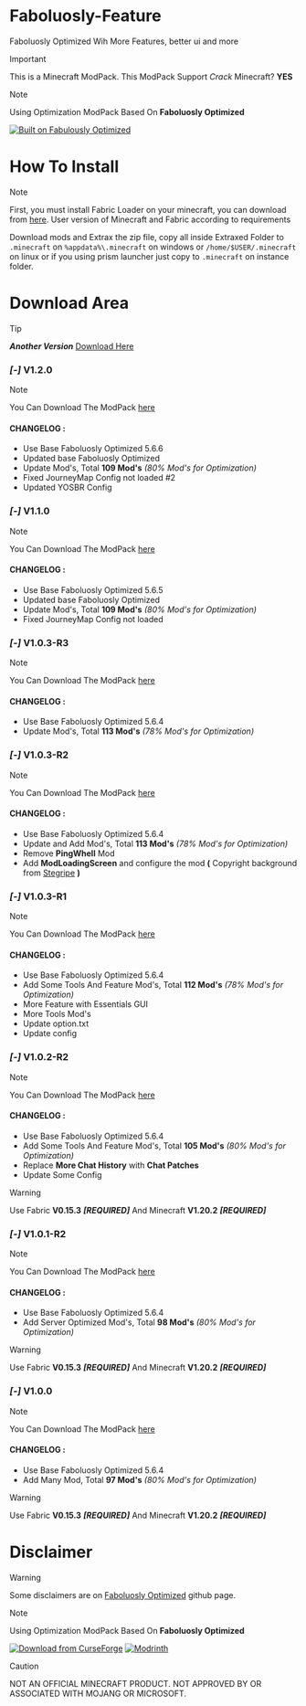 # Faboluosly-Feature
Faboluosly Optimized Wih More Features, better ui and more
> [!IMPORTANT]
> This is a Minecraft ModPack. This ModPack Support *Crack* Minecraft? **YES**

> [!NOTE]
> Using Optimization ModPack Based On **Faboluosly Optimized**

[![Built on Fabulously Optimized](https://cdn.jsdelivr.net/npm/@intergrav/devins-badges@3/assets/cozy/built-with/fabulously-optimized_64h.png)](https://download.fo)

# How To Install
> [!NOTE]
> First, you must install Fabric Loader on your minecraft, you can download from [here](https://fabricmc.net/use/installer/). User version of Minecraft and Fabric according to requirements

Download mods and Extrax the zip file, copy all inside Extraxed Folder to ```.minecraft``` on ```%appdata%\.minecraft``` on windows or ```/home/$USER/.minecraft``` on linux or if you using prism launcher just copy to ```.minecraft``` on instance folder.

# Download Area
> [!TIP]
> ***Another Version*** [Download Here](https://www.mediafire.com/folder/181n7119s94mq/ModPack+Optimized+Minecraft)

### *[-]* V1.2.0
> [!NOTE]
> You Can Download The ModPack [here](https://www.mediafire.com/file/97vffkwka854obr/Faboluosly-Feature_V1.1.0_1.20.2.zip/file)
> #### CHANGELOG :
> - Use Base Faboluosly Optimized 5.6.6
> - Updated base Faboluosly Optimized
> - Update Mod's, Total **109 Mod's** *(80% Mod's for Optimization)*
> - Fixed JourneyMap Config not loaded #2
> - Updated YOSBR Config

### *[-]* V1.1.0
> [!NOTE]
> You Can Download The ModPack [here](https://www.mediafire.com/file/97vffkwka854obr/Faboluosly-Feature_V1.1.0_1.20.2.zip/file)
> #### CHANGELOG :
> - Use Base Faboluosly Optimized 5.6.5
> - Updated base Faboluosly Optimized
> - Update Mod's, Total **109 Mod's** *(80% Mod's for Optimization)*
> - Fixed JourneyMap Config not loaded

### *[-]* V1.0.3-R3
> [!NOTE]
> You Can Download The ModPack [here](https://www.mediafire.com/file/ww21a683vrkb5ck/Faboluosly-Feature_V1.0.3-R3_1.20.2.zip/file)
> #### CHANGELOG :
> - Use Base Faboluosly Optimized 5.6.4
> - Update Mod's, Total **113 Mod's** *(78% Mod's for Optimization)*

### *[-]* V1.0.3-R2
> [!NOTE]
> You Can Download The ModPack [here](https://www.mediafire.com/file/102acqmid8h5qhn/Faboluosly-Feature_V1.0.3-R2_1.20.2.zip/file)
> #### CHANGELOG :
> - Use Base Faboluosly Optimized 5.6.4
> - Update and Add Mod's, Total **113 Mod's** *(78% Mod's for Optimization)*
> - Remove **PingWhell** Mod
> - Add **ModLoadingScreen** and configure the mod **(** Copyright background from [Stegripe](https://stegripe.org) **)**

### *[-]* V1.0.3-R1
> [!NOTE]
> You Can Download The ModPack [here](https://www.mediafire.com/file/dzg2y5iczpfzvk5/Faboluosly-Feature_V1.0.3-R1_1.20.2.zip/file)
> #### CHANGELOG :
> - Use Base Faboluosly Optimized 5.6.4
> - Add Some Tools And Feature Mod's, Total **112 Mod's** *(78% Mod's for Optimization)*
> - More Feature with Essentials GUI
> - More Tools Mod's
> - Update option.txt
> - Update config

### *[-]* V1.0.2-R2
> [!NOTE]
> You Can Download The ModPack [here](https://www.mediafire.com/file/rrpenzhoz8b2ed2/Faboluosly-Feature_V1.0.2-R2_1.20.2.zip/file)
> #### CHANGELOG :
> - Use Base Faboluosly Optimized 5.6.4
> - Add Some Tools And Feature Mod's, Total **105 Mod's** *(80% Mod's for Optimization)*
> - Replace **More Chat History** with **Chat Patches**
> - Update Some Config

> [!WARNING]
> Use Fabric **V0.15.3** ***[REQUIRED]*** And Minecraft **V1.20.2** ***[REQUIRED]***
### *[-]* V1.0.1-R2
> [!NOTE]
> You Can Download The ModPack [here](https://www.mediafire.com/file/s1dbtdxvzxfp71a/Faboluosly-Feature_V1.0.1-R2_1.20.2.zip/file)
> #### CHANGELOG :
> - Use Base Faboluosly Optimized 5.6.4
> - Add Server Optimized Mod's, Total **98 Mod's** *(80% Mod's for Optimization)*

> [!WARNING]
> Use Fabric **V0.15.3** ***[REQUIRED]*** And Minecraft **V1.20.2** ***[REQUIRED]***
### *[-]* V1.0.0
> [!NOTE]
> You Can Download The ModPack [here](https://www.mediafire.com/file/3k7n5gbn70b6en3/Faboluosly-Optimized_with_More-Features_V1.0.0_1.20.2.zip/file)
> #### CHANGELOG :
> - Use Base Faboluosly Optimized 5.6.4
> - Add Many Mod, Total **97 Mod's** *(80% Mod's for Optimization)*

> [!WARNING]
> Use Fabric **V0.15.3** ***[REQUIRED]*** And Minecraft **V1.20.2** ***[REQUIRED]***

# Disclaimer
> [!WARNING]
> Some disclaimers are on [Faboluosly Optimized](https://github.com/Fabulously-Optimized/fabulously-optimized) github page.

> [!NOTE]
> Using Optimization ModPack Based On **Faboluosly Optimized**

[![Download from CurseForge](https://cf.way2muchnoise.eu/full_fabulously-optimized_downloads%20on%20CurseForge.svg?badge_style=for_the_badge)](https://download.fo/curseforge) [![Modrinth](https://img.shields.io/modrinth/dt/fabulously-optimized?logo=modrinth&color=darkgreen&label=Download%20from%20Modrinth&style=for-the-badge)](https://download.fo/modrinth)

> [!CAUTION]
> NOT AN OFFICIAL MINECRAFT PRODUCT. NOT APPROVED BY OR ASSOCIATED WITH MOJANG OR MICROSOFT.
